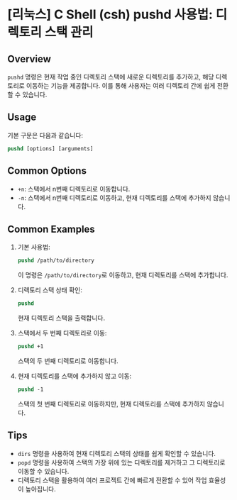 # [리눅스] C Shell (csh) pushd 사용법: 디렉토리 스택 관리

## Overview
`pushd` 명령은 현재 작업 중인 디렉토리 스택에 새로운 디렉토리를 추가하고, 해당 디렉토리로 이동하는 기능을 제공합니다. 이를 통해 사용자는 여러 디렉토리 간에 쉽게 전환할 수 있습니다.

## Usage
기본 구문은 다음과 같습니다:
```csh
pushd [options] [arguments]
```

## Common Options
- `+n`: 스택에서 n번째 디렉토리로 이동합니다.
- `-n`: 스택에서 n번째 디렉토리로 이동하고, 현재 디렉토리를 스택에 추가하지 않습니다.

## Common Examples
1. 기본 사용법:
   ```csh
   pushd /path/to/directory
   ```
   이 명령은 `/path/to/directory`로 이동하고, 현재 디렉토리를 스택에 추가합니다.

2. 디렉토리 스택 상태 확인:
   ```csh
   pushd
   ```
   현재 디렉토리 스택을 출력합니다.

3. 스택에서 두 번째 디렉토리로 이동:
   ```csh
   pushd +1
   ```
   스택의 두 번째 디렉토리로 이동합니다.

4. 현재 디렉토리를 스택에 추가하지 않고 이동:
   ```csh
   pushd -1
   ```
   스택의 첫 번째 디렉토리로 이동하지만, 현재 디렉토리를 스택에 추가하지 않습니다.

## Tips
- `dirs` 명령을 사용하여 현재 디렉토리 스택의 상태를 쉽게 확인할 수 있습니다.
- `popd` 명령을 사용하여 스택의 가장 위에 있는 디렉토리를 제거하고 그 디렉토리로 이동할 수 있습니다.
- 디렉토리 스택을 활용하여 여러 프로젝트 간에 빠르게 전환할 수 있어 작업 효율성이 높아집니다.